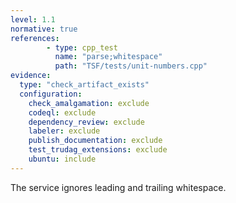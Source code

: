 ```yaml
---
level: 1.1
normative: true
references:
        - type: cpp_test
          name: "parse;whitespace"
          path: "TSF/tests/unit-numbers.cpp"
evidence:
  type: "check_artifact_exists"
  configuration:
    check_amalgamation: exclude
    codeql: exclude
    dependency_review: exclude
    labeler: exclude
    publish_documentation: exclude
    test_trudag_extensions: exclude
    ubuntu: include
---
```


The service ignores leading and trailing whitespace.